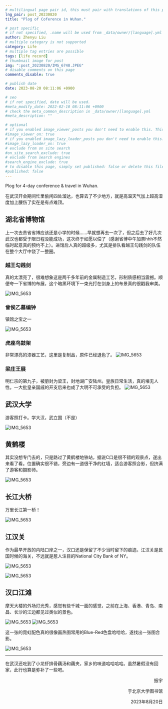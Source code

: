 ```yaml
---
# multilingual page pair id, this must pair with translations of this page. (This name must be unique)
lng_pair: post_20230820
title: "Plog of Coference in Wuhan."

# post specific
# if not specified, .name will be used from _data/owner/[language].yml
author: Zhenyu Liu
# multiple category is not supported
category: Life
# multiple tag entries are possible
tags: [life record]
# thumbnail image for post
img: ":post_20230820/IMG_6748.JPEG"
# disable comments on this page
comments_disable: true

# publish date
date: 2023-08-20 08:11:06 +0900

# seo
# if not specified, date will be used.
#meta_modify_date: 2022-02-10 08:11:06 +0900
# check the meta_common_description in _data/owner/[language].yml
#meta_description: ""

# optional
# if you enabled image_viewer_posts you don't need to enable this. This is only if image_viewer_posts = false
#image_viewer_on: true
# if you enabled image_lazy_loader_posts you don't need to enable this. This is only if image_lazy_loader_posts = false
#image_lazy_loader_on: true
# exclude from on site search
#on_site_search_exclude: true
# exclude from search engines
#search_engine_exclude: true
# to disable this page, simply set published: false or delete this file
#published: false
---
```


<!-- outline-start -->

Plog for 4-day conference & travel in Wuhan.

<!-- outline-end -->

在武汉开会期间忙里偷闲四处溜达，也算去了不少地方，就是高温天气加上超高湿度加上腰伤了实在是有点难顶。

## 湖北省博物馆

上一次去贵省省博应该还是小学的时候……早就想再去一次了，但之后去了好几次武汉也都受于限日程没能成功，这次终于如愿以偿了（感谢省博中午加票hhh不然临时起意真的预约不上）。进馆后人真的超级多，尤其是排队看越王勾践剑的队伍在整个大厅中饶了一整圈。

### 越王勾践剑
真的太漂亮了，很难想象这是两千多年前的金属制造工艺，形制质感相当震撼。顺便夸一下省博的布展，这个暗黑环境下一束光打在剑身上的布景真的很戳我审美。

![IMG_5653](https://raw.githubusercontent.com/liuzhenyu-yyy/liuzhenyu-yyy.github.io/main/assets/img/posts/post_20230820/IMG_6748.JPEG)

### 曾侯乙墓编钟
镇馆之宝之一

![IMG_5653](https://raw.githubusercontent.com/liuzhenyu-yyy/liuzhenyu-yyy.github.io/main/assets/img/posts/post_20230820/IMG_6725.JPEG)

### 虎座鸟鼓架
非常漂亮的漆器工艺，这里是复制品，原件已经退色了。
![IMG_5653](https://raw.githubusercontent.com/liuzhenyu-yyy/liuzhenyu-yyy.github.io/main/assets/img/posts/post_20230820/IMG_6705.JPEG)

### 梁庄王展

明仁宗的第九子，被册封为梁王，封地湖广安陆州。皇族日常生活，真的壕无人性。一大批皇亲国戚的开支后来也成了大明不可承受的负担。
![IMG_5653](https://raw.githubusercontent.com/liuzhenyu-yyy/liuzhenyu-yyy.github.io/main/assets/img/posts/post_20230820/IMG_6713.JPEG)

## 武汉大学
游客照打卡。学大汉，武立国（不是）

![IMG_5653](https://raw.githubusercontent.com/liuzhenyu-yyy/liuzhenyu-yyy.github.io/main/assets/img/posts/post_20230820/IMG_6756.JPEG)

## 黄鹤楼
其实没想专门去的，只是路过了黄鹤楼地铁站，据说C口是很不错的观景点，遂出来看了看。位置确实很不错，旁边有一道很干净的红墙，适合游客照合影，但挤满了游客和摄影师。

![IMG_5653](https://raw.githubusercontent.com/liuzhenyu-yyy/liuzhenyu-yyy.github.io/main/assets/img/posts/post_20230820/IMG_6785.JPEG)

## 长江大桥
万里长江第一桥！

![IMG_5653](https://raw.githubusercontent.com/liuzhenyu-yyy/liuzhenyu-yyy.github.io/main/assets/img/posts/post_20230820/IMG_6797.JPEG)

## 江汉关
作为最早开放的内陆口岸之一，汉口还是保留了不少当时留下的痕迹。江汉关是民国时候的海关，不远就是惹人注目的National City Bank of NY。

![IMG_5653](https://raw.githubusercontent.com/liuzhenyu-yyy/liuzhenyu-yyy.github.io/main/assets/img/posts/post_20230820/IMG_6820.JPEG)

![IMG_5653](https://raw.githubusercontent.com/liuzhenyu-yyy/liuzhenyu-yyy.github.io/main/assets/img/posts/post_20230820/IMG_6821.JPEG)

## 汉口江滩
摩天大楼的外场灯光秀，感觉有些千城一面的感觉，之前在上海、香港、青岛、南昌、长沙的江边都见过类似的景色。

![IMG_5653](https://raw.githubusercontent.com/liuzhenyu-yyy/liuzhenyu-yyy.github.io/main/assets/img/posts/post_20230820/IMG_6825.JPEG)
![IMG_5653](https://raw.githubusercontent.com/liuzhenyu-yyy/liuzhenyu-yyy.github.io/main/assets/img/posts/post_20230820/IMG_6826.JPEG)

这一张的霓虹配色真的很像画热图常用的Blue-Red色盘哈哈哈，遂找出一张图合影。

![IMG_5653](https://raw.githubusercontent.com/liuzhenyu-yyy/liuzhenyu-yyy.github.io/main/assets/img/posts/post_20230820/heatmap.jpg)

---

在武汉还吃到了小龙虾排骨藕汤和藕夹，家乡的味道哈哈哈哈。虽然暑假没有回家，此行也算是弥补了一些吧。

  <p align="right">振宇</p>

  <p align="right">于北京大学图书馆</p>

  <p align="right">2023年8月20日</p>
